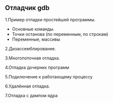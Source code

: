 ## Отладчик gdb

1.Пример отладки простейшей программы.

* Основные команды.
* Точки останова (по переменным, по строкам)
* Переменные, массивы

2.Дизассемблирование.

3.Многопоточная отладка.

4.Отладка дочерних программ

5.Подключение к работающему процессу

6.Удалённая отладка.

7.Отладка с дампом ядра





